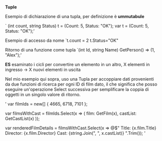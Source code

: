 **Tuple**

Esempio di dichiarazione di una tupla, per definizione è __ummutabule__

`
(int count, string Status) t = (Count: 5, Status: "OK");
var t = (Count: 5, Status: "OK");'

Esempio di accesso da nome
`t.count  = 2
t.Status="OK"

Ritorno di una funzione come tupla
`(int Id, string Name) GetPerson() => (1, "Alex");'

**ES**
esaminato i cicli per convertire un elemento in un altro, X elementi in ingresso → X nuovi elementi in uscita

Nel mio esempio qui sopra, uso una Tupla per accoppiare dati provenienti da due funzioni di ricerca per ogni ID di film dato, il che significa che posso eseguire un'operazione Select successiva per semplificare la coppia di oggetti in un singolo valore di ritorno.

'
var filmIds = new[]
{
    4665,
    6718,
    7101
};

var filmsWithCast = filmIds.Select(x => (
    film: GetFilm(x),
    castList: GetCastList(x)
));

var renderedFilmDetails = filmsWithCast.Select(x =>
@$"
Title: {x.film.Title}
Director: {x.film.Director}
Cast: {string.Join(", ", x.castList)}
".Trim());
'
